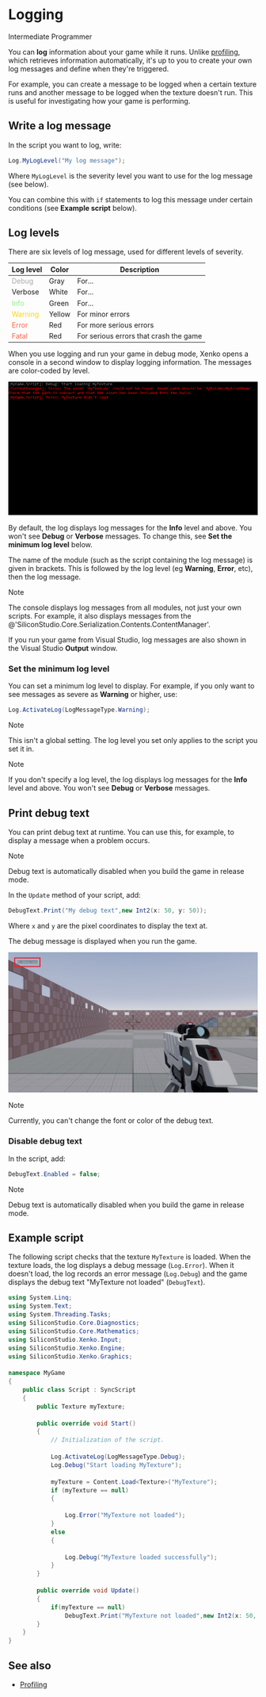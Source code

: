 # Logging

<span class="label label-doc-level">Intermediate</span>
<span class="label label-doc-audience">Programmer</span>

You can **log** information about your game while it runs. Unlike [profiling](profiling.md), which retrieves information automatically, it's up to you to create your own log messages and define when they're triggered. 

For example, you can create a message to be logged when a certain texture runs and another message to be logged when the texture doesn't run. This is useful for investigating how your game is performing.

## Write a log message

In the script you want to log, write:

```cs
Log.MyLogLevel("My log message");
```

Where `MyLogLevel` is the severity level you want to use for the log message (see below).

You can combine this with `if` statements to log this message under certain conditions (see **Example script** below).

## Log levels

There are six levels of log message, used for different levels of severity.

| Log level | Color | Description
|-----------|-------|-----
| <font color="#A9A9A9">Debug</font> | Gray | For...
| Verbose | White | For...
| <font color="#90EE90">Info</font> | Green | For...
| <font color="#FFD700">Warning</font> | Yellow | For minor errors
| <font color="#FF6347">Error</font> | Red |For more serious errors
| <font color="#FF6347">Fatal</font> | Red | For serious errors that crash the game

When you use logging and run your game in debug mode, Xenko opens a console in a second window to display logging information. The messages are color-coded by level.

![Logging in console](media/logging-in-console.png)

By default, the log displays log messages for the **Info** level and above. You won't see **Debug** or **Verbose** messages. To change this, see **Set the minimum log level** below.

The name of the module (such as the script containing the log message) is given in brackets. This is followed by the log level (eg **Warning**, **Error**, etc), then the log message. 

>[!Note]
>The console displays log messages from all modules, not just your own scripts. For example, it also displays messages from the @'SiliconStudio.Core.Serialization.Contents.ContentManager'.

If you run your game from Visual Studio, log messages are also shown in the Visual Studio **Output** window.

### Set the minimum log level

You can set a minimum log level to display. For example, if you only want to see messages as severe as **Warning** or higher, use:

```cs
Log.ActivateLog(LogMessageType.Warning);
```

>[!Note]
>This isn't a global setting. The log level you set only applies to the script you set it in.

>[!Note]
>If you don't specify a log level, the log displays log messages for the **Info** level and above. You won't see **Debug** or **Verbose** messages.

## Print debug text

You can print debug text at runtime. You can use this, for example, to display a message when a problem occurs.

>[!Note]
>Debug text is automatically disabled when you build the game in release mode.

In the `Update` method of your script, add:

```cs
DebugText.Print("My debug text",new Int2(x: 50, y: 50));
```

Where `x` and `y` are the pixel coordinates to display the text at.

The debug message is displayed when you run the game.

![Debug text](media/my-debug-text.jpg)

>[!Note]
>Currently, you can't change the font or color of the debug text.

### Disable debug text

In the script, add:

```cs
DebugText.Enabled = false;
```

>[!Note]
>Debug text is automatically disabled when you build the game in release mode.

## Example script

The following script checks that the texture `MyTexture` is loaded. When the texture loads, the log displays a debug message (`Log.Error`). When it doesn't load, the log records an error message (`Log.Debug`) and the game displays the debug text "MyTexture not loaded" (`DebugText`).

```cs
using System.Linq;
using System.Text;
using System.Threading.Tasks;
using SiliconStudio.Core.Diagnostics;
using SiliconStudio.Core.Mathematics;
using SiliconStudio.Xenko.Input;
using SiliconStudio.Xenko.Engine;
using SiliconStudio.Xenko.Graphics;

namespace MyGame
{
    public class Script : SyncScript
    {
		public Texture myTexture;

        public override void Start()
        {
            // Initialization of the script.

            Log.ActivateLog(LogMessageType.Debug);
            Log.Debug("Start loading MyTexture");

            myTexture = Content.Load<Texture>("MyTexture");
            if (myTexture == null)
            {

                Log.Error("MyTexture not loaded");
            }
            else
            {

                Log.Debug("MyTexture loaded successfully");
            }
        }

        public override void Update()
        {
			if(myTexture == null)
                DebugText.Print("MyTexture not loaded",new Int2(x: 50, y: 50));
        }
    }
}
```

## See also

* [Profiling](profiling.md)